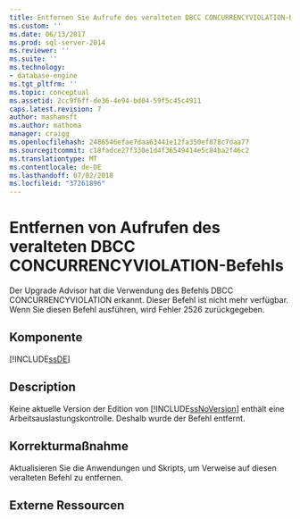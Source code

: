 ```yaml
---
title: Entfernen Sie Aufrufe des veralteten DBCC CONCURRENCYVIOLATION-Befehls | Microsoft-Dokumentation
ms.custom: ''
ms.date: 06/13/2017
ms.prod: sql-server-2014
ms.reviewer: ''
ms.suite: ''
ms.technology:
- database-engine
ms.tgt_pltfrm: ''
ms.topic: conceptual
ms.assetid: 2cc9f6ff-de36-4e94-bd04-59f5c45c4911
caps.latest.revision: 7
author: mashamsft
ms.author: mathoma
manager: craigg
ms.openlocfilehash: 2486546efae7daa63441e12fa350ef878c7daa77
ms.sourcegitcommit: c18fadce27f330e1d4f36549414e5c84ba2f46c2
ms.translationtype: MT
ms.contentlocale: de-DE
ms.lasthandoff: 07/02/2018
ms.locfileid: "37261896"
---
```

# <a name="remove-calls-to-the-deprecated-dbcc-concurrencyviolation-command"></a>Entfernen von Aufrufen des veralteten DBCC CONCURRENCYVIOLATION-Befehls
  Der Upgrade Advisor hat die Verwendung des Befehls DBCC CONCURRENCYVIOLATION erkannt. Dieser Befehl ist nicht mehr verfügbar. Wenn Sie diesen Befehl ausführen, wird Fehler 2526 zurückgegeben.  
  
## <a name="component"></a>Komponente  
 [!INCLUDE[ssDE](../../includes/ssde-md.md)]  
  
## <a name="description"></a>Description  
 Keine aktuelle Version der Edition von [!INCLUDE[ssNoVersion](../../includes/ssnoversion-md.md)] enthält eine Arbeitsauslastungskontrolle. Deshalb wurde der Befehl entfernt.  
  
## <a name="corrective-action"></a>Korrekturmaßnahme  
 Aktualisieren Sie die Anwendungen und Skripts, um Verweise auf diesen veralteten Befehl zu entfernen.  
  
## <a name="external-resources"></a>Externe Ressourcen  
  
